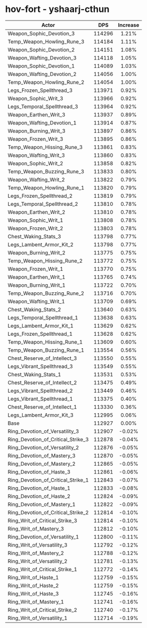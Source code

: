 # hov-fort - yshaarj-cthun
| Actor | DPS | Increase |
|---|:---:|:---:|
|Weapon_Sophic_Devotion_3|114296|1.21%|
|Temp_Weapon_Howling_Rune_3|114184|1.11%|
|Weapon_Sophic_Devotion_2|114151|1.08%|
|Weapon_Wafting_Devotion_3|114118|1.05%|
|Weapon_Sophic_Devotion_1|114089|1.03%|
|Weapon_Wafting_Devotion_2|114056|1.00%|
|Temp_Weapon_Howling_Rune_2|114054|1.00%|
|Legs_Frozen_Spellthread_3|113971|0.92%|
|Weapon_Sophic_Writ_3|113966|0.92%|
|Legs_Temporal_Spellthread_3|113964|0.92%|
|Weapon_Earthen_Writ_3|113937|0.89%|
|Weapon_Wafting_Devotion_1|113914|0.87%|
|Weapon_Burning_Writ_3|113897|0.86%|
|Weapon_Frozen_Writ_3|113895|0.86%|
|Temp_Weapon_Hissing_Rune_3|113861|0.83%|
|Weapon_Wafting_Writ_3|113860|0.83%|
|Weapon_Sophic_Writ_2|113858|0.82%|
|Temp_Weapon_Buzzing_Rune_3|113833|0.80%|
|Weapon_Wafting_Writ_2|113822|0.79%|
|Temp_Weapon_Howling_Rune_1|113820|0.79%|
|Legs_Frozen_Spellthread_2|113819|0.79%|
|Legs_Temporal_Spellthread_2|113810|0.78%|
|Weapon_Earthen_Writ_2|113810|0.78%|
|Weapon_Sophic_Writ_1|113808|0.78%|
|Weapon_Frozen_Writ_2|113803|0.78%|
|Chest_Waking_Stats_3|113798|0.77%|
|Legs_Lambent_Armor_Kit_2|113798|0.77%|
|Weapon_Burning_Writ_2|113775|0.75%|
|Temp_Weapon_Hissing_Rune_2|113772|0.75%|
|Weapon_Frozen_Writ_1|113770|0.75%|
|Weapon_Earthen_Writ_1|113765|0.74%|
|Weapon_Burning_Writ_1|113722|0.70%|
|Temp_Weapon_Buzzing_Rune_2|113716|0.70%|
|Weapon_Wafting_Writ_1|113709|0.69%|
|Chest_Waking_Stats_2|113640|0.63%|
|Legs_Temporal_Spellthread_1|113638|0.63%|
|Legs_Lambent_Armor_Kit_1|113629|0.62%|
|Legs_Frozen_Spellthread_1|113628|0.62%|
|Temp_Weapon_Hissing_Rune_1|113609|0.60%|
|Temp_Weapon_Buzzing_Rune_1|113554|0.56%|
|Chest_Reserve_of_Intellect_3|113550|0.55%|
|Legs_Vibrant_Spellthread_3|113549|0.55%|
|Chest_Waking_Stats_1|113531|0.53%|
|Chest_Reserve_of_Intellect_2|113475|0.49%|
|Legs_Vibrant_Spellthread_2|113449|0.46%|
|Legs_Vibrant_Spellthread_1|113375|0.40%|
|Chest_Reserve_of_Intellect_1|113330|0.36%|
|Legs_Lambent_Armor_Kit_3|112995|0.06%|
|Base|112927|0.00%|
|Ring_Devotion_of_Versatility_3|112907|-0.02%|
|Ring_Devotion_of_Critical_Strike_3|112878|-0.04%|
|Ring_Devotion_of_Versatility_2|112876|-0.05%|
|Ring_Devotion_of_Mastery_3|112870|-0.05%|
|Ring_Devotion_of_Mastery_2|112865|-0.05%|
|Ring_Devotion_of_Haste_3|112861|-0.06%|
|Ring_Devotion_of_Critical_Strike_1|112843|-0.07%|
|Ring_Devotion_of_Haste_1|112833|-0.08%|
|Ring_Devotion_of_Haste_2|112824|-0.09%|
|Ring_Devotion_of_Mastery_1|112822|-0.09%|
|Ring_Devotion_of_Critical_Strike_2|112814|-0.10%|
|Ring_Writ_of_Critical_Strike_3|112814|-0.10%|
|Ring_Writ_of_Mastery_3|112812|-0.10%|
|Ring_Devotion_of_Versatility_1|112800|-0.11%|
|Ring_Writ_of_Versatility_3|112792|-0.12%|
|Ring_Writ_of_Mastery_2|112788|-0.12%|
|Ring_Writ_of_Versatility_2|112781|-0.13%|
|Ring_Writ_of_Critical_Strike_1|112772|-0.14%|
|Ring_Writ_of_Haste_1|112759|-0.15%|
|Ring_Writ_of_Haste_2|112759|-0.15%|
|Ring_Writ_of_Haste_3|112745|-0.16%|
|Ring_Writ_of_Mastery_1|112741|-0.16%|
|Ring_Writ_of_Critical_Strike_2|112740|-0.17%|
|Ring_Writ_of_Versatility_1|112714|-0.19%|
